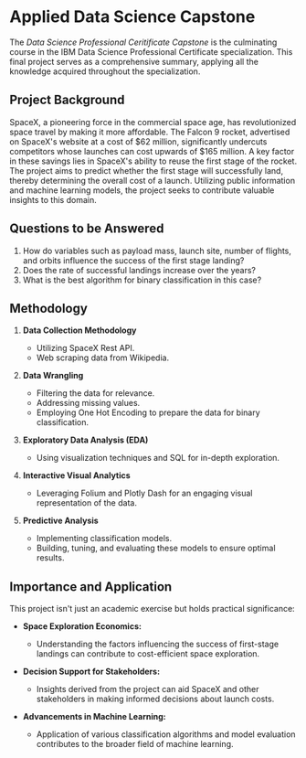 #  **Applied Data Science Capstone**

The *Data Science Professional Ceritificate Capstone* is the culminating course in the IBM Data Science Professional Certificate specialization. This final project serves as a comprehensive summary, applying all the knowledge acquired throughout the specialization.

## **Project Background**

SpaceX, a pioneering force in the commercial space age, has revolutionized space travel by making it more affordable. The Falcon 9 rocket, advertised on SpaceX's website at a cost of $62 million, significantly undercuts competitors whose launches can cost upwards of $165 million. A key factor in these savings lies in SpaceX's ability to reuse the first stage of the rocket. The project aims to predict whether the first stage will successfully land, thereby determining the overall cost of a launch. Utilizing public information and machine learning models, the project seeks to contribute valuable insights to this domain.

## **Questions to be Answered**

1. How do variables such as payload mass, launch site, number of flights, and orbits influence the success of the first stage landing?
2. Does the rate of successful landings increase over the years?
3. What is the best algorithm for binary classification in this case?

## **Methodology**

1. **Data Collection Methodology**
   - Utilizing SpaceX Rest API.
   - Web scraping data from Wikipedia.

2. **Data Wrangling**
   - Filtering the data for relevance.
   - Addressing missing values.
   - Employing One Hot Encoding to prepare the data for binary classification.

3. **Exploratory Data Analysis (EDA)**
   - Using visualization techniques and SQL for in-depth exploration.

4. **Interactive Visual Analytics**
   - Leveraging Folium and Plotly Dash for an engaging visual representation of the data.

5. **Predictive Analysis**
   - Implementing classification models.
   - Building, tuning, and evaluating these models to ensure optimal results.

##  Importance and Application

This project isn't just an academic exercise but holds practical significance:

- **Space Exploration Economics:**
  - Understanding the factors influencing the success of first-stage landings can contribute to cost-efficient space exploration.

- **Decision Support for Stakeholders:**
  - Insights derived from the project can aid SpaceX and other stakeholders in making informed decisions about launch costs.

- **Advancements in Machine Learning:**
  - Application of various classification algorithms and model evaluation contributes to the broader field of machine learning.
